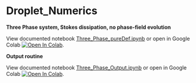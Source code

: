 # Droplet_Numerics

 
**Three Phase system, Stokes dissipation, no phase-field evolution**

View documented notebook [Three_Phase_pureDef.ipynb](Three_Phase_pureDef.ipynb) or open in Google Colab [![Open In Colab](https://colab.research.google.com/assets/colab-badge.svg)](https://colab.research.google.com/github/schmellerl/Droplet_Numerics/blob/main/Three_Phase_pureDef.ipynb).



**Output routine**

View documented notebook [Three_Phase_Output.ipynb](Three_Phase_Output.ipynb) or open in Google Colab [![Open In Colab](https://colab.research.google.com/assets/colab-badge.svg)](https://colab.research.google.com/github/schmellerl/Droplet_Numerics/blob/main/Three_Phase_Output.ipynb).
